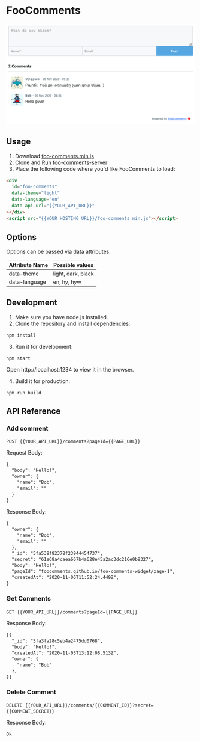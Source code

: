 # FooComments

![screenshot](/images/light.png) 

## Usage

1. Download [foo-comments.min.js](/docs/foo-comments.min.js?raw=true)
2. Clone and Run [foo-comments-server](https://github.com/tigransimonyan/foo-comments-server)
4. Place the following code where you'd like FooComments to load:

```html
<div
  id="foo-comments"
  data-theme="light"
  data-language="en"
  data-api-url="{{YOUR_API_URL}}"
></div>
<script src="{{YOUR_HOSTING_URL}}/foo-comments.min.js"></script>
```



## Options

Options can be passed via data attributes.

| Attribute Name | Possible values    |
| -------------- | ------------------ |
| data-theme     | light, dark, black |
| data-language  | en, hy, hyw        |


## Development

1. Make sure you have node.js installed. 
2. Clone the repository and install dependencies:

```
npm install
```

3. Run it for development:

```
npm start
```

Open http://localhost:1234 to view it in the browser.

4. Build it for production:

```
npm run build
```
    
## API Reference


### Add comment
```
POST {{YOUR_API_URL}}/comments?pageId={{PAGE_URL}}
```
Request Body:
```
{
  "body": "Hello!",
  "owner": {
    "name": "Bob",
    "email": ""
  }
}
```
Response Body:
```
{
  "owner": {
    "name": "Bob",
    "email": ""
  },
  "_id": "5fa538f82378f23944454737",
  "secret": "61e68a4caea667b4a628e45a2ac3dc216e0b8327",
  "body": "Hello!",
  "pageId": "foocomments.github.io/foo-comments-widget/page-1",
  "createdAt": "2020-11-06T11:52:24.449Z",
}
```


### Get Comments
```
GET {{YOUR_API_URL}}/comments?pageId={{PAGE_URL}}
```
Response Body:
```
[{
  "_id": "5fa3fa28c5eb4a2475dd0768",
  "body": "Hello!",
  "createdAt": "2020-11-05T13:12:08.513Z",
  "owner": {
    "name": "Bob"
  },
}]
```


### Delete Comment

```
DELETE {{YOUR_API_URL}}/comments/{{COMMENT_ID}}?secret={{COMMENT_SECRET}}
```
Response Body:
```
Ok
```
